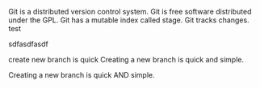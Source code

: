 Git is a distributed version control system.
Git is free software distributed under the GPL.
Git has a mutable index called stage.
Git tracks changes.
test


sdfasdfasdf

create new branch is quick
Creating a new branch is quick and simple.


Creating a new branch is quick AND simple.


